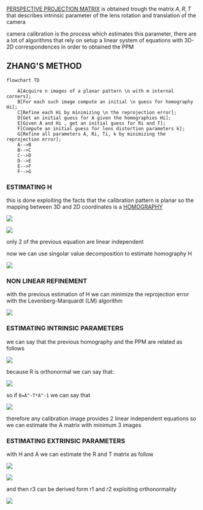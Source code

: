 [PERSPECTIVE PROJECTION MATRIX](PERSPECTIVE%20PROJECTION.md#PERSPECTIVE%20PROJECTION%20MATRIX) is obtained trough the matrix $A,R,T$ that describes intrinsic parameter of the lens rotation and translation of the camera

camera calibration is the process which estimates this parameter, there are a lot of algorithms that rely on setup a linear system of equations with 3D-2D correspondences in order to obtained the PPM

## ZHANG'S METHOD

```mermaid
flowchart TD

	A[Acquire n images of a planar pattern \n with m internal corners];
	B[For each such image compute an initial \n guess for homography Hi];
	C[Refine each Hi by minimizing \n the reprojection error];
	D[Get an initial guess for A given the homographies Hi];
	E[Given A and Hi , get an initial guess for Ri and T];
	F[Compute an initial guess for lens distortion parameters k];
	G[Refine all parameters A, Ri, Ti, k by minimizing the reprojection error];
	A-->B
	B-->C
	C-->D
	D-->E
	E-->F
	F-->G
```

### ESTIMATING H

this is done exploiting the facts that the calibration pattern is planar so the mapping between 3D and 2D coordinates is a [HOMOGRAPHY](HOMOGRAPHY.md)

![](Pasted%20image%2020231031120750.png)

![](Pasted%20image%2020231031120909.png)

only 2 of the previous equation are linear independent

now we can use singolar value decomposition to estimate homography H

![](Pasted%20image%2020231031121132.png)

### NON LINEAR REFINEMENT

with the previous estimation of H we can minimize the reprojection error with the Levenberg-Marquardt (LM) algorithm

![](Pasted%20image%2020231031122648.png)

### ESTIMATING INTRINSIC PARAMETERS

we can say that the previous homography and the PPM are related as follows

![](Pasted%20image%2020231031123135.png)

because R is orthonormal we can  say that:

![](Pasted%20image%2020231031123453.png)

so if `B=A^-T*A^-1` we can say that

![](Pasted%20image%2020231031123632.png)

therefore any calibration image provides 2 linear independent equations so we can estimate the A matrix with minimum 3 images

### ESTIMATING EXTRINSIC PARAMETERS

with H and A we can estimate the R and T matrix as follow

![](Pasted%20image%2020231031134750.png)

![](Pasted%20image%2020231031135036.png)

and then r3 can be derived form r1 and r2 exploiting orthonormality

![](Pasted%20image%2020231031135134.png)


